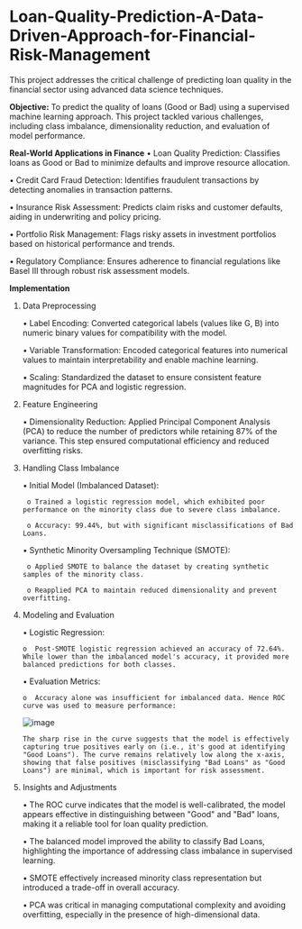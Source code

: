 # Loan-Quality-Prediction-A-Data-Driven-Approach-for-Financial-Risk-Management
This project addresses the critical challenge of predicting loan quality in the financial sector using advanced data science techniques.


**Objective:**
To predict the quality of loans (Good or Bad) using a supervised machine learning approach. This project tackled various challenges, including class imbalance, dimensionality reduction, and evaluation of model performance.

**Real-World Applications in Finance**
  •	Loan Quality Prediction: Classifies loans as Good or Bad to minimize defaults and improve resource allocation.
  
  •	Credit Card Fraud Detection: Identifies fraudulent transactions by detecting anomalies in transaction patterns.
  
  •	Insurance Risk Assessment: Predicts claim risks and customer defaults, aiding in underwriting and policy pricing.
  
  •	Portfolio Risk Management: Flags risky assets in investment portfolios based on historical performance and trends.
  
  •	Regulatory Compliance: Ensures adherence to financial regulations like Basel III through robust risk assessment models.
  

**Implementation**	
  1. Data Preprocessing

     •	Label Encoding: Converted categorical labels (values like G, B) into numeric binary values for compatibility with the model.
     
     •	Variable Transformation: Encoded categorical features into numerical values to maintain interpretability and enable machine learning.
     
     •	Scaling: Standardized the dataset to ensure consistent feature magnitudes for PCA and logistic regression.
     
  
  2. Feature Engineering

     •  Dimensionality Reduction: Applied Principal Component Analysis (PCA) to reduce the number of predictors while retaining 87% of the variance. This step ensured computational efficiency and     reduced overfitting risks.

  
  3. Handling Class Imbalance
     

     •	Initial Model (Imbalanced Dataset):
     
          o	Trained a logistic regression model, which exhibited poor performance on the minority class due to severe class imbalance.
       
          o	Accuracy: 99.44%, but with significant misclassifications of Bad Loans.

     •	Synthetic Minority Oversampling Technique (SMOTE):

          o	Applied SMOTE to balance the dataset by creating synthetic samples of the minority class.
       
          o	Reapplied PCA to maintain reduced dimensionality and prevent overfitting.
     
  4. Modeling and Evaluation

     •	Logistic Regression:

         o	Post-SMOTE logistic regression achieved an accuracy of 72.64%. While lower than the imbalanced model's accuracy, it provided more balanced predictions for both classes.
    
     •	Evaluation Metrics:

         o	Accuracy alone was insufficient for imbalanced data. Hence ROC curve was used to measure performance:


      ![image](https://github.com/user-attachments/assets/37074b7e-42de-43de-8fee-c88d7d072c29)


         The sharp rise in the curve suggests that the model is effectively capturing true positives early on (i.e., it's good at identifying "Good Loans"). The curve remains relatively low along the x-axis, showing that false positives (misclassifying "Bad Loans" as "Good Loans") are minimal, which is important for risk assessment.

     
  6. Insights and Adjustments

     •	The ROC curve indicates that the model is well-calibrated, the model appears effective in distinguishing between "Good" and "Bad" loans, making it a reliable tool for loan quality prediction.
     
     •	The balanced model improved the ability to classify Bad Loans, highlighting the importance of addressing class imbalance in supervised learning.
     
     •	SMOTE effectively increased minority class representation but introduced a trade-off in overall accuracy.
     
     •	PCA was critical in managing computational complexity and avoiding overfitting, especially in the presence of high-dimensional data.
      
      
  

